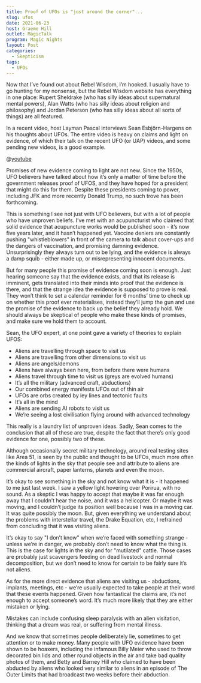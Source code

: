 ```yaml
---
title: Proof of UFOs is "just around the corner"...
slug: ufos
date: 2021-06-23
host: Graeme Hill
outlet: MagicTalk
program: Magic Nights
layout: Post
categories:
  - Skepticism
tags:
  - UFOs
---
```


Now that I’ve found out about Rebel Wisdom, I’m hooked. I usually have to go hunting for my nonsense, but the Rebel Wisdom website has everything in one place: Rupert Sheldrake (who has silly ideas about supernatural mental powers), Alan Watts (who has silly ideas about religion and philosophy) and Jordan Peterson (who has silly ideas about all sorts of things) are all featured.

<!-- more -->

In a recent video, host Layman Pascal interviews Sean Esbjörn-Hargens on his thoughts about UFOs. The entire video is heavy on claims and light on evidence, of which their talk on the recent UFO (or UAP) videos, and some pending new videos, is a good example.

@[youtube](https://youtu.be/PlT4WFRLybs)

Promises of new evidence coming to light are not new. Since the 1950s, UFO believers have talked about how it’s only a matter of time before the government releases proof of UFOS, and they have hoped for a president that might do this for them. Despite these presidents coming to power, including JFK and more recently Donald Trump, no such trove has been forthcoming.

This is something I see not just with UFO believers, but with a lot of people who have unproven beliefs. I’ve met with an acupuncturist who claimed that solid evidence that acupuncture works would be published soon - it’s now five years later, and it hasn’t happened yet. Vaccine deniers are constantly pushing "whistleblowers" in front of the camera to talk about cover-ups and the dangers of vaccination, and promising damning evidence. Unsurprisingly they always turn out to be lying, and the evidence is always a damp squib - either made up, or misrepresenting innocent documents.

But for many people this promise of evidence coming soon is enough. Just hearing someone say that the evidence exists, and that its release is imminent, gets translated into their minds into proof that the evidence is there, and that the strange idea the evidence is supposed to prove is real. They won’t think to set a calendar reminder for 6 months’ time to check up on whether this proof ever materialises, instead they’ll jump the gun and use the promise of the evidence to back up the belief they already hold. We should always be skeptical of people who make these kinds of promises, and make sure we hold them to account.

Sean, the UFO expert, at one point gave a variety of theories to explain UFOS:

* Aliens are travelling through space to visit us
* Aliens are travelling from other dimensions to visit us
* Aliens are angels/demons
* Aliens have always been here, from before there were humans
* Aliens travel through time to visit us (greys are evolved humans)
* It’s all the military (advanced craft, abductions)
* Our combined energy manifests UFOs out of thin air
* UFOs are orbs created by ley lines and tectonic faults
* It’s all in the mind
* Aliens are sending AI robots to visit us
* We’re seeing a lost civilisation flying around with advanced technology

This really is a laundry list of unproven ideas. Sadly, Sean comes to the conclusion that all of these are true, despite the fact that there’s only good evidence for one, possibly two of these.

Although occasionally secret military technology, around real testing sites like Area 51, is seen by the public and thought to be UFOs, much more often the kinds of lights in the sky that people see and attribute to aliens are commercial aircraft, paper lanterns, planets and even the moon.

It’s okay to see something in the sky and not know what it is - it happened to me just last week. I saw a yellow light hovering over Porirua, with no sound. As a skeptic I was happy to accept that maybe it was far enough away that I couldn’t hear the noise, and it was a helicopter. Or maybe it was moving, and I couldn’t judge its position well because I was in a moving car. It was quite possibly the moon. But, given everything we understand about the problems with interstellar travel, the Drake Equation, etc, I refrained from concluding that it was visiting aliens.

It’s okay to say "I don’t know" when we’re faced with something strange - unless we’re in danger, we probably don’t need to know what the thing is. This is the case for lights in the sky and for "mutilated" cattle. Those cases are probably just scavengers feeding on dead livestock and normal decomposition, but we don’t need to know for certain to be fairly sure it’s not aliens.

As for the more direct evidence that aliens are visiting us - abductions, implants, meetings, etc - we’re usually expected to take people at their word that these events happened. Given how fantastical the claims are, it’s not enough to accept someone’s word. It’s much more likely that they are either mistaken or lying.

Mistakes can include confusing sleep paralysis with an alien visitation, thinking that a dream was real, or suffering from mental illness.

And we know that sometimes people deliberately lie, sometimes to get attention or to make money. Many people with UFO evidence have been shown to be hoaxers, including the infamous Billy Meier who used to throw decorated bin lids and other round objects in the air and take bad quality photos of them, and Betty and Barney Hill who claimed to have been abducted by aliens who looked very similar to aliens in an episode of The Outer Limits that had broadcast two weeks before their abduction.
